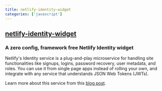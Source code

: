 ```yaml
---
title: netlify-identity-widget
categories: ['javascript']
---
```

## [netlify-identity-widget](https://github.com/netlify/netlify-identity-widget)

### A zero config, framework free Netlify Identity widget


Netlify's Identity service is a plug-and-play microservice for handling site
functionalities like signups, logins, password recovery, user metadata, and
roles. You can use it from single page apps instead of rolling your own, and
integrate with any service that understands JSON Web Tokens (JWTs).

Learn more about this service from this
[blog post](https://www.netlify.com/blog/2017/09/07/introducing-built-in-identity-service-to-streamline-user-management/).
